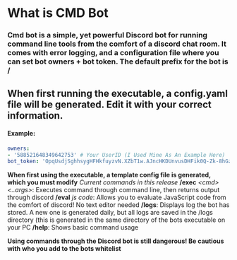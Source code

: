 
# What is CMD Bot
### Cmd bot is a simple, yet powerful Discord bot for running command line tools from the comfort of a discord chat room. It comes with error logging, and a configuration file where you can set bot owners + bot token. The default prefix for the bot is /

## When first running the executable, a config.yaml file will be generated. Edit it with your correct information.
#### Example:
```yaml
owners:
- '588521648349642753' # Your UserID (I Used Mine As An Example Here)
bot_token: 'OpqUsdjSghhsygHFHkfuyzvN.XZbT1w.AJncHKDUnvusDHFik0Q-Zk-8hGz' # Your Bots Token
```

**When first using the executable, a template config file is generated, which you must modify**
*Current commands in this release*
**/exec** *\<cmd> <..args>*: Executes command through command line, then returns output through discord
**/eval** *js code*: Allows you to evaluate JavaScript code from the comfort of discord! No text editor needed
**/logs**: Displays log the bot has stored. A new one is generated daily, but all logs are saved in the /logs directory (this is generated in the same directory of the bots executable on your PC
**/help**: Shows basic command usage

**Using commands through the Discord bot is still dangerous!  Be cautious with who you add to the bots whitelist**
